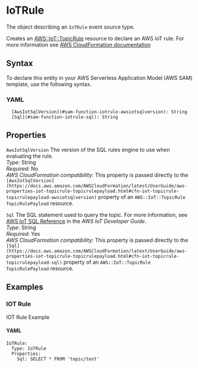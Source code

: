 # IoTRule<a name="sam-property-function-iotrule"></a>

The object describing an `IoTRule` event source type\.

Creates an [AWS::IoT::TopicRule](https://docs.aws.amazon.com/AWSCloudFormation/latest/UserGuide/aws-resource-iot-topicrule.html) resource to declare an AWS IoT rule\. For more information see [AWS CloudFormation documentation](https://docs.aws.amazon.com/AWSCloudFormation/latest/UserGuide/aws-resource-iot-topicrule.html)

## Syntax<a name="sam-property-function-iotrule-syntax"></a>

To declare this entity in your AWS Serverless Application Model \(AWS SAM\) template, use the following syntax\.

### YAML<a name="sam-property-function-iotrule-syntax.yaml"></a>

```
  [AwsIotSqlVersion](#sam-function-iotrule-awsiotsqlversion): String
  [Sql](#sam-function-iotrule-sql): String
```

## Properties<a name="sam-property-function-iotrule-properties"></a>

 `AwsIotSqlVersion`   <a name="sam-function-iotrule-awsiotsqlversion"></a>
The version of the SQL rules engine to use when evaluating the rule\.  
*Type*: String  
*Required*: No  
*AWS CloudFormation compatibility*: This property is passed directly to the `[AwsIotSqlVersion](https://docs.aws.amazon.com/AWSCloudFormation/latest/UserGuide/aws-properties-iot-topicrule-topicrulepayload.html#cfn-iot-topicrule-topicrulepayload-awsiotsqlversion)` property of an `AWS::IoT::TopicRule TopicRulePayload` resource\.

 `Sql`   <a name="sam-function-iotrule-sql"></a>
The SQL statement used to query the topic\. For more information, see [AWS IoT SQL Reference](https://docs.aws.amazon.com/iot/latest/developerguide/iot-rules.html#aws-iot-sql-reference) in the *AWS IoT Developer Guide*\.  
*Type*: String  
*Required*: Yes  
*AWS CloudFormation compatibility*: This property is passed directly to the `[Sql](https://docs.aws.amazon.com/AWSCloudFormation/latest/UserGuide/aws-properties-iot-topicrule-topicrulepayload.html#cfn-iot-topicrule-topicrulepayload-sql)` property of an `AWS::IoT::TopicRule TopicRulePayload` resource\.

## Examples<a name="sam-property-function-iotrule--examples"></a>

### IOT Rule<a name="sam-property-function-iotrule--examples--iot-rule"></a>

IOT Rule Example

#### YAML<a name="sam-property-function-iotrule--examples--iot-rule--yaml"></a>

```
IoTRule:
  Type: IoTRule
  Properties:
    Sql: SELECT * FROM 'topic/test'
```